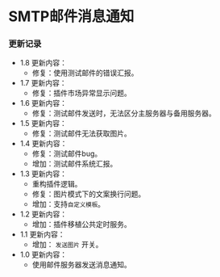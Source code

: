 # SMTP邮件消息通知

### 更新记录

- 1.8 更新内容：
  - 修复：使用测试邮件的错误汇报。
- 1.7 更新内容：
  - 修复：插件市场异常显示问题。
- 1.6 更新内容：
  - 修复：测试邮件发送时，无法区分主服务器与备用服务器。
- 1.5 更新内容：
  - 修复：测试邮件无法获取图片。
- 1.4 更新内容：
  - 修复：测试邮件bug。
  - 增加：测试邮件系统汇报。
- 1.3 更新内容：
  - 重构插件逻辑。 
  - 修复：图片模式下的文案换行问题。
  - 增加：支持```自定义模板```。
- 1.2 更新内容：
  - 增加：插件移植公共定时服务。
- 1.1 更新内容：
  - 增加： ```发送图片``` 开关。
- 1.0 更新内容：
  - 使用邮件服务器发送消息通知。